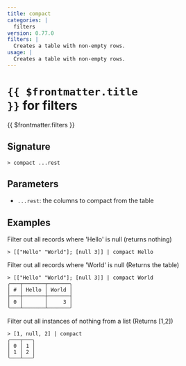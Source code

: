 ```yaml
---
title: compact
categories: |
  filters
version: 0.77.0
filters: |
  Creates a table with non-empty rows.
usage: |
  Creates a table with non-empty rows.
---
```


# <code>{{ $frontmatter.title }}</code> for filters

<div class='command-title'>{{ $frontmatter.filters }}</div>

## Signature

```> compact ...rest```

## Parameters

 -  `...rest`: the columns to compact from the table

## Examples

Filter out all records where 'Hello' is null (returns nothing)
```shell
> [["Hello" "World"]; [null 3]] | compact Hello

```

Filter out all records where 'World' is null (Returns the table)
```shell
> [["Hello" "World"]; [null 3]] | compact World
╭───┬───────┬───────╮
│ # │ Hello │ World │
├───┼───────┼───────┤
│ 0 │       │     3 │
╰───┴───────┴───────╯

```

Filter out all instances of nothing from a list (Returns [1,2])
```shell
> [1, null, 2] | compact
╭───┬───╮
│ 0 │ 1 │
│ 1 │ 2 │
╰───┴───╯

```
